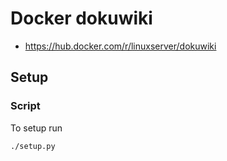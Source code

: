 # Docker dokuwiki

  * https://hub.docker.com/r/linuxserver/dokuwiki

## Setup

### Script

To setup run
```
./setup.py
```
